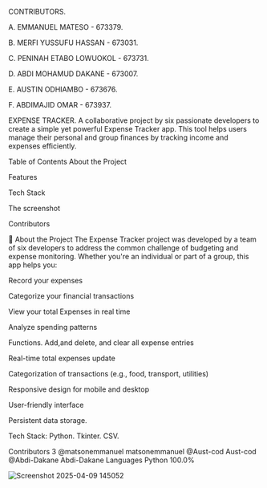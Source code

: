CONTRIBUTORS.

A. EMMANUEL MATESO - 673379.

B. MERFI YUSSUFU HASSAN - 673031.

C. PENINAH ETABO LOWUOKOL - 673731.

D. ABDI MOHAMUD DAKANE - 673007.

E. AUSTIN ODHIAMBO - 673676.

F. ABDIMAJID OMAR - 673937.

EXPENSE TRACKER. A collaborative project by six passionate developers to create a simple yet powerful Expense Tracker app. This tool helps users manage their personal and group finances by tracking income and expenses efficiently.

Table of Contents About the Project

Features

Tech Stack

The screenshot

Contributors

🧾 About the Project The Expense Tracker project was developed by a team of six developers to address the common challenge of budgeting and expense monitoring. Whether you're an individual or part of a group, this app helps you:

Record your expenses

Categorize your financial transactions

View your total Expenses in real time

Analyze spending patterns

Functions. Add,and delete, and clear all expense entries

Real-time total expenses update

Categorization of transactions (e.g., food, transport, utilities)

Responsive design for mobile and desktop

User-friendly interface

Persistent data storage.

Tech Stack: Python. Tkinter. CSV.

Contributors
3
@matsonemmanuel
matsonemmanuel
@Aust-cod
Aust-cod
@Abdi-Dakane
Abdi-Dakane
Languages
Python
100.0%


![Screenshot 2025-04-09 145052](https://github.com/user-attachments/assets/c54640ec-b04f-4f50-958a-2c28144ca330)

